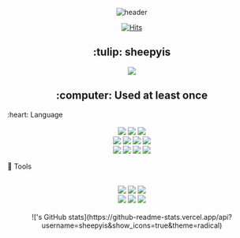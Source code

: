 <div align="center">

![header](https://capsule-render.vercel.app/api?type=Waving&color=gradient&customColorList=3&height=150&section=header&text=sheepyis&fontColor=ffffff&fontSize=50&animation=twinkling&fontAlign=80&fontAlignY=36)
 
[![Hits](https://hits.seeyoufarm.com/api/count/incr/badge.svg?url=https%3A%2F%2Fgithub.com%2Fsheepyis%2Fhit-counter&count_bg=%23B7DBF2&title_bg=%234FB1EE&icon=github.svg&icon_color=%23E7E7E7&title=hits&edge_flat=true)](https://hits.seeyoufarm.com)
</div>

<div align="center">
<h2>:tulip: sheepyis</h2>
<a href="https://www.instagram.com/sheep_is/">
    <img 
        src="http://img.shields.io/badge/-Instagram-E4405F?style=flat&logoColor=white&logo=Instagram&link=https://www.Instagram.com/sheep_is/"
        style="height : auto; margin-left : 10px; margin-right : 10px;"/>
</a>
<br>
</div>

<div align="center">
<h2>:computer: Used at least once</h2>
</div>
:heart: Language
<div align="center">
<br>
<img src="https://img.shields.io/badge/Python-3776AB?style=for-the-badge&logo=Python&logoColor=white">
<img src="https://img.shields.io/badge/C-A8B9CC?style=for-the-badge&logo=C&logoColor=white">
<img src="https://img.shields.io/badge/c++-00599C?style=for-the-badge&logo=c%2B%2B&logoColor=white">
<br>
<img src="https://img.shields.io/badge/HTML5-E34F26?style=for-the-badge&logo=HTML5&logoColor=white">
<img src="https://img.shields.io/badge/CSS3-1572B6?style=for-the-badge&logo=CSS3&logoColor=white">
<img src="https://img.shields.io/badge/JavaScript-F7DF1E?style=for-the-badge&logo=JavaScript&logoColor=white">
<img src="https://img.shields.io/badge/Node.js-339933?style=for-the-badge&logo=Node.js&logoColor=white">
<br>
<img src="https://img.shields.io/badge/Java-007396?style=for-the-badge&logo=Java&logoColor=white">
<img src="https://img.shields.io/badge/Kotlin-7F52FF?style=for-the-badge&logo=Kotlin&logoColor=white">
<img src="https://img.shields.io/badge/Lua-2C2D72?style=for-the-badge&logo=Lua&logoColor=white">
<img src="https://img.shields.io/badge/MySQL-4479A1?style=for-the-badge&logo=MySQL&logoColor=white">
<br>
</div>

:blue_heart: Tools
<div align="center">
<br>
<img src="https://img.shields.io/badge/Visual Studio-5C2D91?style=for-the-badge&logo=Visual Studio&logoColor=white">
<img src="https://img.shields.io/badge/Visual Studio Code-007ACC?style=for-the-badge&logo=Visual Studio Code&logoColor=white">
<img src="https://img.shields.io/badge/IntelliJ IDEA-000000?style=for-the-badge&logo=IntelliJ IDEA&logoColor=white">
<br>
<img src="https://img.shields.io/badge/Eclipse IDE-2C2255?style=for-the-badge&logo=Eclipse IDE&logoColor=white">
<img src="https://img.shields.io/badge/Git-F05032?style=for-the-badge&logo=Git&logoColor=white">
<img src="https://img.shields.io/badge/Linux-FCC624?style=for-the-badge&logo=Linux&logoColor=white">
</div>

<div align="center">
<br>
!['s GitHub stats](https://github-readme-stats.vercel.app/api?username=sheepyis&show_icons=true&theme=radical)
</div>
